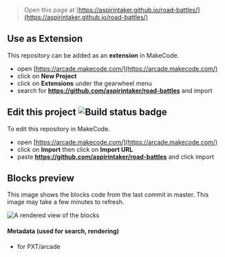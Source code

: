  


> Open this page at [https://aspirintaker.github.io/road-battles/](https://aspirintaker.github.io/road-battles/)

## Use as Extension

This repository can be added as an **extension** in MakeCode.

* open [https://arcade.makecode.com/](https://arcade.makecode.com/)
* click on **New Project**
* click on **Extensions** under the gearwheel menu
* search for **https://github.com/aspirintaker/road-battles** and import

## Edit this project ![Build status badge](https://github.com/aspirintaker/road-battles/workflows/MakeCode/badge.svg)

To edit this repository in MakeCode.

* open [https://arcade.makecode.com/](https://arcade.makecode.com/)
* click on **Import** then click on **Import URL**
* paste **https://github.com/aspirintaker/road-battles** and click import

## Blocks preview

This image shows the blocks code from the last commit in master.
This image may take a few minutes to refresh.

![A rendered view of the blocks](https://github.com/aspirintaker/road-battles/raw/master/.github/makecode/blocks.png)

#### Metadata (used for search, rendering)

* for PXT/arcade
<script src="https://makecode.com/gh-pages-embed.js"></script><script>makeCodeRender("{{ site.makecode.home_url }}", "{{ site.github.owner_name }}/{{ site.github.repository_name }}");</script>
